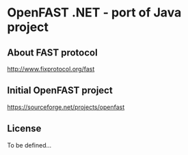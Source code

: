 OpenFAST .NET - port of Java project
====================================

About FAST protocol
-------------------
http://www.fixprotocol.org/fast

Initial OpenFAST project
------------------------
https://sourceforge.net/projects/openfast

License
-------
To be defined...
